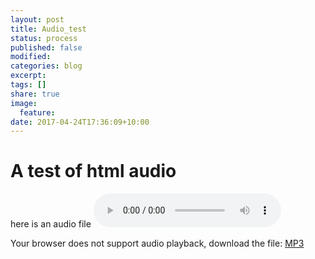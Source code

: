 ```yaml
---
layout: post
title: Audio_test
status: process
published: false
modified:
categories: blog
excerpt:
tags: []
share: true
image:
  feature:
date: 2017-04-24T17:36:09+10:00
---
```


# A test of html audio
here is an audio file 
<audio controls>
<source src="/audio/d.mp3">
<p>Your browser does not support audio playback, download the file:
  <a href="/audio/d.mp3">MP3</a></audio>
